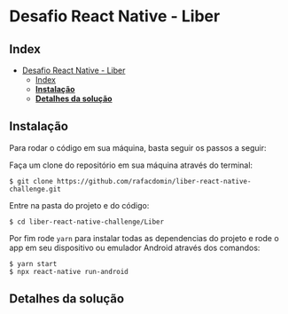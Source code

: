 # Desafio React Native - Liber

## Index
- [Desafio React Native - Liber](#desafio-react-native---liber)
  - [Index](#index)
  - [**Instalação**](#instala%c3%a7%c3%a3o)
  - [**Detalhes da solução**](#detalhes-da-solu%c3%a7%c3%a3o)


## **Instalação**

Para rodar o código em sua máquina, basta seguir os passos a seguir:

Faça um clone do repositório em sua máquina através do terminal:
```
$ git clone https://github.com/rafacdomin/liber-react-native-challenge.git
```
Entre na pasta do projeto e do código:
```
$ cd liber-react-native-challenge/Liber
```
Por fim rode ```yarn``` para instalar todas as dependencias do projeto e rode o app em seu dispositivo ou emulador Android através dos comandos:
```
$ yarn start
$ npx react-native run-android
```

## **Detalhes da solução**

